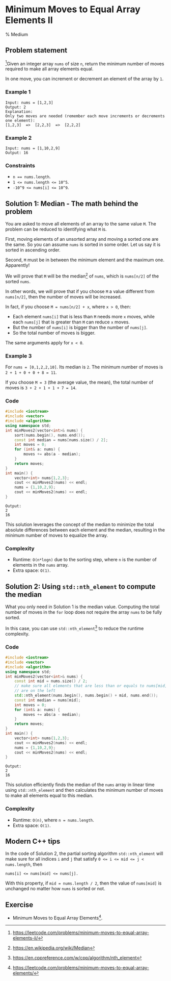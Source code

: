 # Minimum Moves to Equal Array Elements II
% Medium

## Problem statement

[^url]Given an integer array `nums` of size `n`, return the minimum number of moves required to make all array elements equal.

In one move, you can increment or decrement an element of the array by `1`.

[^url]: https://leetcode.com/problems/minimum-moves-to-equal-array-elements-ii/

### Example 1
```text
Input: nums = [1,2,3]
Output: 2
Explanation:
Only two moves are needed (remember each move increments or decrements one element):
[1,2,3]  =>  [2,2,3]  =>  [2,2,2]
```

### Example 2
```text
Input: nums = [1,10,2,9]
Output: 16
``` 

### Constraints

* `n == nums.length`.
* `1 <= nums.length <= 10^5`.
* `-10^9 <= nums[i] <= 10^9`.

## Solution 1: Median - The math behind the problem

You are asked to move all elements of an array to the same value `M`. The problem can be reduced to identifying what `M` is.

First, moving elements of an unsorted array and moving a sorted one are the same. So you can assume `nums` is sorted in some order. Let us say it is sorted in ascending order.

Second, `M` must be in between the minimum element and the maximum one. Apparently!

We will prove that `M` will be the median[^med] of `nums`, which is `nums[n/2]` of the sorted `nums`. 

[^med]: https://en.wikipedia.org/wiki/Median

In other words, we will prove that if you choose `M` a value different from `nums[n/2]`, then the number of moves will be increased.

In fact, if you choose `M = nums[n/2] + x`, where `x > 0`, then:

* Each element `nums[i]` that is less than `M` needs more `x` moves, while each `nums[j]` that is greater than `M` can reduce `x` moves. 
* But the number of `nums[i]` is bigger than the number of `nums[j]`.
* So the total number of moves is bigger.

The same arguments apply for `x < 0`.

### Example 3
For `nums = [0,1,2,2,10]`. Its median is `2`. The minimum number of moves is `2 + 1 + 0 + 0 + 8 = 11`.

If you choose `M = 3` (the average value, the mean), the total number of moves is `3 + 2 + 1 + 1 + 7 = 14`. 

### Code
```cpp
#include <iostream>
#include <vector>
#include <algorithm>
using namespace std;
int minMoves2(vector<int>& nums) {
    sort(nums.begin(), nums.end());
    const int median = nums[nums.size() / 2];
    int moves = 0;
    for (int& a: nums) {
        moves += abs(a - median);
    }
    return moves;
}
int main() {
    vector<int> nums{1,2,3};
    cout << minMoves2(nums) << endl;
    nums = {1,10,2,9};
    cout << minMoves2(nums) << endl;
}
```
```text
Output:
2
16
```

This solution leverages the concept of the median to minimize the total absolute differences between each element and the median, resulting in the minimum number of moves to equalize the array. 

### Complexity

* Runtime: `O(n*logn)` due to the sorting step, where `n` is the number of elements in the `nums` array.
* Extra space: `O(1)`.


## Solution 2: Using `std::nth_element` to compute the median

What you only need in Solution 1 is the median value. Computing the total number of moves in the `for` loop does not require the array `nums` to be fully sorted. 

In this case, you can use `std::nth_element`[^ne] to reduce the runtime complexity.

[^ne]: https://en.cppreference.com/w/cpp/algorithm/nth_element

### Code
```cpp
#include <iostream>
#include <vector>
#include <algorithm>
using namespace std;
int minMoves2(vector<int>& nums) {
    const int mid = nums.size() / 2;    
    // make sure all elements that are less than or equals to nums[mid]
    // are on the left
    std::nth_element(nums.begin(), nums.begin() + mid, nums.end());
    const int median = nums[mid];
    int moves = 0;
    for (int& a: nums) {
        moves += abs(a - median);
    }
    return moves;
}
int main() {
    vector<int> nums{1,2,3};
    cout << minMoves2(nums) << endl;
    nums = {1,10,2,9};
    cout << minMoves2(nums) << endl;
}
```
```text
Output:
2
16
```

This solution efficiently finds the median of the `nums` array in linear time using `std::nth_element` and then calculates the minimum number of moves to make all elements equal to this median. 

### Complexity

* Runtime: `O(n)`, where `n = nums.length`.
* Extra space: `O(1)`.

## Modern C++ tips

In the code of Solution 2, the partial sorting algorithm `std::nth_element` will make sure for all indices `i` and `j` that satisfy `0 <= i <= mid <= j < nums.length`, then

```
nums[i] <= nums[mid] <= nums[j].
```

With this property, if `mid = nums.length / 2`, then the value of `nums[mid]` is unchanged no matter how `nums` is sorted or not.


## Exercise
- Minimum Moves to Equal Array Elements[^ex].

[^ex]: https://leetcode.com/problems/minimum-moves-to-equal-array-elements/